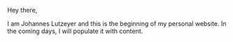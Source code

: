 Hey there, 

I am Johannes Lutzeyer and this is the beginning of my personal website. In the coming days, I will populate it with content. 
